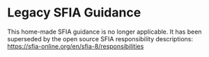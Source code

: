 # Legacy SFIA Guidance

This home-made SFIA guidance is no longer applicable. It has been superseded by the open source SFIA responsibility descriptions: https://sfia-online.org/en/sfia-8/responsibilities